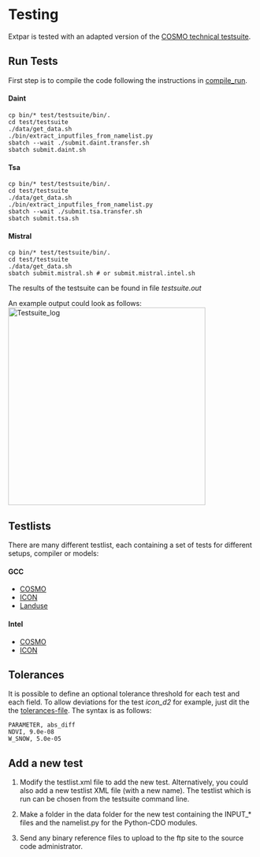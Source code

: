 # Testing
Extpar is tested with an adapted version of the [COSMO technical testsuite](https://github.com/C2SM-RCM/testsuite).

## Run Tests
First step is to compile the code following the instructions in [compile_run](compile_run.md).

#### Daint

```
cp bin/* test/testsuite/bin/.
cd test/testsuite
./data/get_data.sh
./bin/extract_inputfiles_from_namelist.py
sbatch --wait ./submit.daint.transfer.sh
sbatch submit.daint.sh
```

#### Tsa
```
cp bin/* test/testsuite/bin/.
cd test/testsuite
./data/get_data.sh
./bin/extract_inputfiles_from_namelist.py
sbatch --wait ./submit.tsa.transfer.sh
sbatch submit.tsa.sh
```

#### Mistral

```
cp bin/* test/testsuite/bin/.
cd test/testsuite
./data/get_data.sh
sbatch submit.mistral.sh # or submit.mistral.intel.sh
```

The results of the testsuite can be found in file _testsuite.out_

An example output could look as follows:  
<img width="400" alt="Testsuite_log" src="https://user-images.githubusercontent.com/39263956/132489686-1987e5f7-3d26-4994-8af2-ae459a908b44.png">

## Testlists
There are many different testlist, each containing a set of tests for different setups, compiler or models:

#### GCC
* [COSMO](../test/testsuite/testlist_cosmo.xml)
* [ICON](../test/testsuite/testlist_icon.xml)
* [Landuse](../test/testsuite/testlist_landuse.xml)

#### Intel
* [COSMO](../test/testsuite/testlist_cosmo_intel.xml)
* [ICON](../test/testsuite/testlist_icon_intel.xml)
 
 
 ## Tolerances
 It is possible to define an optional tolerance threshold for each test and each field.
 To allow deviations for the test _icon_d2_ for example, just dit the the [tolerances-file](test/testsuite/data/dwd/icon_d2/tolerances).
 The syntax is as follows:
 ```
 PARAMETER, abs_diff
 NDVI, 9.0e-08
 W_SNOW, 5.0e-05
 ```
 
 ## Add a new test

  1. Modify the testlist.xml file to add the new test.  Alternatively, you could also add a new 
     testlist XML file (with a new name).  The testlist which is run can be chosen from the testsuite
     command line.  

  2. Make a folder in the data folder for the new test containing the INPUT_* files and the namelist.py for the Python-CDO modules.  

  3. Send any binary reference files to upload to the ftp site to the source code administrator. 
